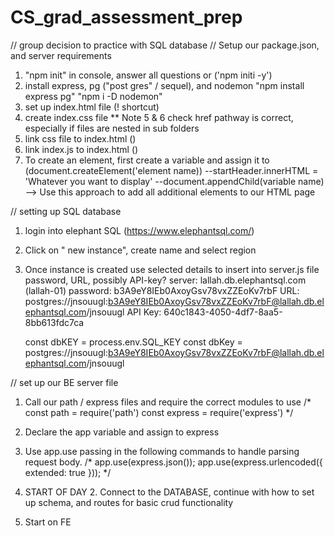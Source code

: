 # CS_grad_assessment_prep
// group decision to practice with SQL database
// Setup our package.json, and server requirements
1. "npm init" in console, answer all questions or ('npm initi -y')
2. install express, pg ("post gres" / sequel), and nodemon
  "npm install express pg"
  "npm i -D nodemon"
3. set up index.html file (! shortcut)
4. create index.css file
** Note 5 & 6 check href pathway is correct, especially if files are nested in sub folders
5. link css file to index.html (<link rel="stylesheet" href="PATHWAY">)
6. link index.js to index.html (<script src="PATHWAY"></script>)
7. To create an element, first create a variable and assign it to (document.createElement('element name))
    --startHeader.innerHTML = 'Whatever you want to display'
    --document.appendChild(variable name) --> Use this approach to add all additional elements to our HTML page

// setting up SQL database 
1. login into elephant SQL (https://www.elephantsql.com/)
2. Click on " new instance", create name and select region
3. Once instance is created use selected details to insert into server.js file
    password, URL, possibly API-key?
    server: lallah.db.elephantsql.com (lallah-01)
    password: b3A9eY8IEb0AxoyGsv78vxZZEoKv7rbF
    URL: postgres://jnsouugl:b3A9eY8IEb0AxoyGsv78vxZZEoKv7rbF@lallah.db.elephantsql.com/jnsouugl
    API Key: 640c1843-4050-4df7-8aa5-8bb613fdc7ca

    const dbKEY = process.env.SQL_KEY
    const dbKey = postgres://jnsouugl:b3A9eY8IEb0AxoyGsv78vxZZEoKv7rbF@lallah.db.elephantsql.com/jnsouugl

// set up our BE server file
1. Call our path / express files and require the correct modules to use
    /*
      const path = require('path')
      const express = require('express')
    */
2. Declare the app variable and assign to express
3. Use app.use passing in the following commands to handle parsing request body.
/*
  app.use(express.json());
  app.use(express.urlencoded({ extended: true }));
*/

4. START OF DAY 2. Connect to the DATABASE, continue with how to set up schema, and routes for basic crud functionality
5. Start on FE